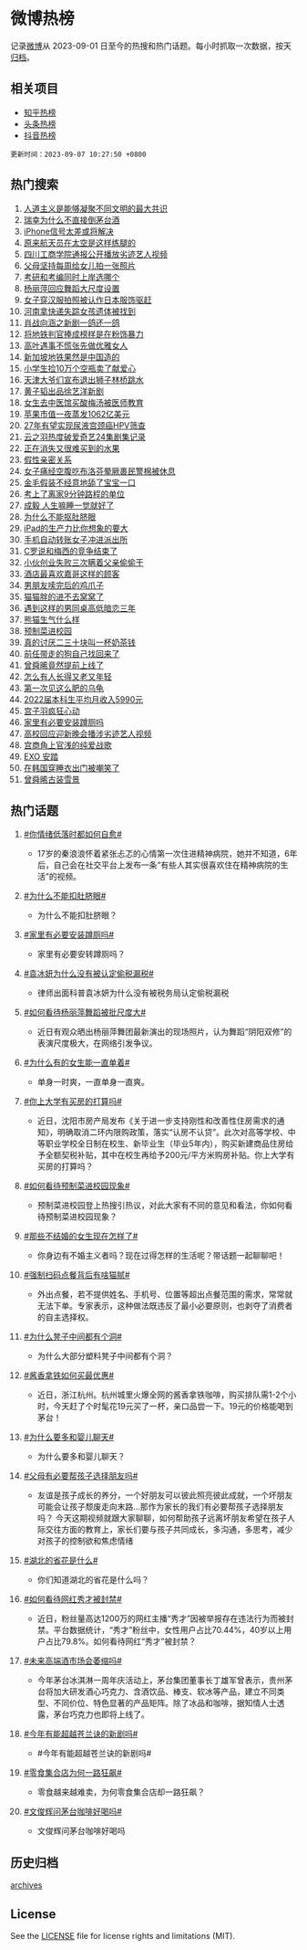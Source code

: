 # 微博热榜

记录[微博](https://www.weibo.com)从 2023-09-01 日至今的热搜和热门话题。每小时抓取一次数据，按天[归档](archives)。

## 相关项目

- [知乎热榜](https://github.com/hotarchive/zhihu)
- [头条热榜](https://github.com/hotarchive/toutiao)
- [抖音热榜](https://github.com/hotarchive/douyin)


`更新时间：2023-09-07 10:27:50 +0800`

## 热门搜索

1. [人道主义是能够凝聚不同文明的最大共识](https://m.weibo.cn/search?containerid=100103type%3D1%26t%3D10%26q%3D%23%E4%BA%BA%E9%81%93%E4%B8%BB%E4%B9%89%E6%98%AF%E8%83%BD%E5%A4%9F%E5%87%9D%E8%81%9A%E4%B8%8D%E5%90%8C%E6%96%87%E6%98%8E%E7%9A%84%E6%9C%80%E5%A4%A7%E5%85%B1%E8%AF%86%23&stream_entry_id=51&isnewpage=1&extparam=seat%3D1%26cate%3D10103%26pos%3D0%26dgr%3D0%26filter_type%3Drealtimehot%26c_type%3D51%26stream_entry_id%3D51%26display_time%3D1694053668%26pre_seqid%3D169405366826792715237&luicode=10000011&lfid=106003type%253D25%2526t%253D3%2526disable_hot%253D1%2526filter_type%253Drealtimehot)
1. [瑞幸为什么不直接倒茅台酒](https://m.weibo.cn/search?containerid=100103type%3D1%26t%3D10%26q%3D%E7%91%9E%E5%B9%B8%E4%B8%BA%E4%BB%80%E4%B9%88%E4%B8%8D%E7%9B%B4%E6%8E%A5%E5%80%92%E8%8C%85%E5%8F%B0%E9%85%92&stream_entry_id=31&isnewpage=1&extparam=seat%3D1%26lcate%3D5001%26band_rank%3D1%26flag%3D2%26c_type%3D31%26dgr%3D0%26cate%3D5001%26pos%3D0%26q%3D%25E7%2591%259E%25E5%25B9%25B8%25E4%25B8%25BA%25E4%25BB%2580%25E4%25B9%2588%25E4%25B8%258D%25E7%259B%25B4%25E6%258E%25A5%25E5%2580%2592%25E8%258C%2585%25E5%258F%25B0%25E9%2585%2592%26realpos%3D1%26filter_type%3Drealtimehot%26stream_entry_id%3D31%26display_time%3D1694053668%26pre_seqid%3D169405366826792715237&luicode=10000011&lfid=106003type%253D25%2526t%253D3%2526disable_hot%253D1%2526filter_type%253Drealtimehot)
1. [iPhone信号太差或将解决](https://m.weibo.cn/search?containerid=100103type%3D1%26t%3D10%26q%3D%23iPhone%E4%BF%A1%E5%8F%B7%E5%A4%AA%E5%B7%AE%E6%88%96%E5%B0%86%E8%A7%A3%E5%86%B3%23&stream_entry_id=31&isnewpage=1&extparam=seat%3D1%26lcate%3D5001%26band_rank%3D2%26flag%3D1%26c_type%3D31%26dgr%3D0%26cate%3D5001%26pos%3D1%26q%3D%2523iPhone%25E4%25BF%25A1%25E5%258F%25B7%25E5%25A4%25AA%25E5%25B7%25AE%25E6%2588%2596%25E5%25B0%2586%25E8%25A7%25A3%25E5%2586%25B3%2523%26realpos%3D2%26filter_type%3Drealtimehot%26stream_entry_id%3D31%26display_time%3D1694053668%26pre_seqid%3D169405366826792715237&luicode=10000011&lfid=106003type%253D25%2526t%253D3%2526disable_hot%253D1%2526filter_type%253Drealtimehot)
1. [原来航天员在太空是这样练腿的](https://m.weibo.cn/search?containerid=100103type%3D1%26t%3D10%26q%3D%23%E5%8E%9F%E6%9D%A5%E8%88%AA%E5%A4%A9%E5%91%98%E5%9C%A8%E5%A4%AA%E7%A9%BA%E6%98%AF%E8%BF%99%E6%A0%B7%E7%BB%83%E8%85%BF%E7%9A%84%23&stream_entry_id=31&isnewpage=1&extparam=seat%3D1%26lcate%3D5001%26band_rank%3D3%26flag%3D0%26c_type%3D31%26dgr%3D0%26cate%3D5001%26pos%3D2%26q%3D%2523%25E5%258E%259F%25E6%259D%25A5%25E8%2588%25AA%25E5%25A4%25A9%25E5%2591%2598%25E5%259C%25A8%25E5%25A4%25AA%25E7%25A9%25BA%25E6%2598%25AF%25E8%25BF%2599%25E6%25A0%25B7%25E7%25BB%2583%25E8%2585%25BF%25E7%259A%2584%2523%26realpos%3D3%26filter_type%3Drealtimehot%26stream_entry_id%3D31%26display_time%3D1694053668%26pre_seqid%3D169405366826792715237&luicode=10000011&lfid=106003type%253D25%2526t%253D3%2526disable_hot%253D1%2526filter_type%253Drealtimehot)
1. [四川工商学院通报公开播放劣迹艺人视频](https://m.weibo.cn/search?containerid=100103type%3D1%26t%3D10%26q%3D%23%E5%9B%9B%E5%B7%9D%E5%B7%A5%E5%95%86%E5%AD%A6%E9%99%A2%E9%80%9A%E6%8A%A5%E5%85%AC%E5%BC%80%E6%92%AD%E6%94%BE%E5%8A%A3%E8%BF%B9%E8%89%BA%E4%BA%BA%E8%A7%86%E9%A2%91%23&stream_entry_id=31&isnewpage=1&extparam=seat%3D1%26lcate%3D5001%26band_rank%3D4%26flag%3D1%26c_type%3D31%26dgr%3D0%26cate%3D5001%26pos%3D3%26q%3D%2523%25E5%259B%259B%25E5%25B7%259D%25E5%25B7%25A5%25E5%2595%2586%25E5%25AD%25A6%25E9%2599%25A2%25E9%2580%259A%25E6%258A%25A5%25E5%2585%25AC%25E5%25BC%2580%25E6%2592%25AD%25E6%2594%25BE%25E5%258A%25A3%25E8%25BF%25B9%25E8%2589%25BA%25E4%25BA%25BA%25E8%25A7%2586%25E9%25A2%2591%2523%26realpos%3D4%26filter_type%3Drealtimehot%26stream_entry_id%3D31%26display_time%3D1694053668%26pre_seqid%3D169405366826792715237&luicode=10000011&lfid=106003type%253D25%2526t%253D3%2526disable_hot%253D1%2526filter_type%253Drealtimehot)
1. [父母坚持每周给女儿拍一张照片](https://m.weibo.cn/search?containerid=100103type%3D1%26t%3D10%26q%3D%E7%88%B6%E6%AF%8D%E5%9D%9A%E6%8C%81%E6%AF%8F%E5%91%A8%E7%BB%99%E5%A5%B3%E5%84%BF%E6%8B%8D%E4%B8%80%E5%BC%A0%E7%85%A7%E7%89%87&stream_entry_id=31&isnewpage=1&extparam=seat%3D1%26lcate%3D5001%26band_rank%3D5%26flag%3D2%26c_type%3D31%26dgr%3D0%26cate%3D5001%26pos%3D4%26q%3D%25E7%2588%25B6%25E6%25AF%258D%25E5%259D%259A%25E6%258C%2581%25E6%25AF%258F%25E5%2591%25A8%25E7%25BB%2599%25E5%25A5%25B3%25E5%2584%25BF%25E6%258B%258D%25E4%25B8%2580%25E5%25BC%25A0%25E7%2585%25A7%25E7%2589%2587%26realpos%3D5%26filter_type%3Drealtimehot%26stream_entry_id%3D31%26display_time%3D1694053668%26pre_seqid%3D169405366826792715237&luicode=10000011&lfid=106003type%253D25%2526t%253D3%2526disable_hot%253D1%2526filter_type%253Drealtimehot)
1. [考研和考编同时上岸选哪个](https://m.weibo.cn/search?containerid=100103type%3D1%26t%3D10%26q%3D%23%E8%80%83%E7%A0%94%E5%92%8C%E8%80%83%E7%BC%96%E5%90%8C%E6%97%B6%E4%B8%8A%E5%B2%B8%E9%80%89%E5%93%AA%E4%B8%AA%23&stream_entry_id=31&isnewpage=1&extparam=seat%3D1%26lcate%3D5001%26band_rank%3D6%26flag%3D0%26c_type%3D31%26dgr%3D0%26cate%3D5001%26pos%3D5%26q%3D%2523%25E8%2580%2583%25E7%25A0%2594%25E5%2592%258C%25E8%2580%2583%25E7%25BC%2596%25E5%2590%258C%25E6%2597%25B6%25E4%25B8%258A%25E5%25B2%25B8%25E9%2580%2589%25E5%2593%25AA%25E4%25B8%25AA%2523%26realpos%3D6%26filter_type%3Drealtimehot%26stream_entry_id%3D31%26display_time%3D1694053668%26pre_seqid%3D169405366826792715237&luicode=10000011&lfid=106003type%253D25%2526t%253D3%2526disable_hot%253D1%2526filter_type%253Drealtimehot)
1. [杨丽萍回应舞蹈大尺度设置](https://m.weibo.cn/search?containerid=100103type%3D1%26t%3D10%26q%3D%23%E6%9D%A8%E4%B8%BD%E8%90%8D%E5%9B%9E%E5%BA%94%E8%88%9E%E8%B9%88%E5%A4%A7%E5%B0%BA%E5%BA%A6%E8%AE%BE%E7%BD%AE%23&stream_entry_id=31&isnewpage=1&extparam=seat%3D1%26lcate%3D5001%26band_rank%3D7%26flag%3D2%26c_type%3D31%26dgr%3D0%26cate%3D5001%26pos%3D6%26q%3D%2523%25E6%259D%25A8%25E4%25B8%25BD%25E8%2590%258D%25E5%259B%259E%25E5%25BA%2594%25E8%2588%259E%25E8%25B9%2588%25E5%25A4%25A7%25E5%25B0%25BA%25E5%25BA%25A6%25E8%25AE%25BE%25E7%25BD%25AE%2523%26realpos%3D7%26filter_type%3Drealtimehot%26stream_entry_id%3D31%26display_time%3D1694053668%26pre_seqid%3D169405366826792715237&luicode=10000011&lfid=106003type%253D25%2526t%253D3%2526disable_hot%253D1%2526filter_type%253Drealtimehot)
1. [女子穿汉服拍照被认作日本服饰驱赶](https://m.weibo.cn/search?containerid=100103type%3D1%26t%3D10%26q%3D%23%E5%A5%B3%E5%AD%90%E7%A9%BF%E6%B1%89%E6%9C%8D%E6%8B%8D%E7%85%A7%E8%A2%AB%E8%AE%A4%E4%BD%9C%E6%97%A5%E6%9C%AC%E6%9C%8D%E9%A5%B0%E9%A9%B1%E8%B5%B6%23&stream_entry_id=31&isnewpage=1&extparam=seat%3D1%26lcate%3D5001%26band_rank%3D8%26flag%3D1%26c_type%3D31%26dgr%3D0%26cate%3D5001%26pos%3D7%26q%3D%2523%25E5%25A5%25B3%25E5%25AD%2590%25E7%25A9%25BF%25E6%25B1%2589%25E6%259C%258D%25E6%258B%258D%25E7%2585%25A7%25E8%25A2%25AB%25E8%25AE%25A4%25E4%25BD%259C%25E6%2597%25A5%25E6%259C%25AC%25E6%259C%258D%25E9%25A5%25B0%25E9%25A9%25B1%25E8%25B5%25B6%2523%26realpos%3D8%26filter_type%3Drealtimehot%26stream_entry_id%3D31%26display_time%3D1694053668%26pre_seqid%3D169405366826792715237&luicode=10000011&lfid=106003type%253D25%2526t%253D3%2526disable_hot%253D1%2526filter_type%253Drealtimehot)
1. [河南拿快递失踪女孩遗体被找到](https://m.weibo.cn/search?containerid=100103type%3D1%26t%3D10%26q%3D%23%E6%B2%B3%E5%8D%97%E6%8B%BF%E5%BF%AB%E9%80%92%E5%A4%B1%E8%B8%AA%E5%A5%B3%E5%AD%A9%E9%81%97%E4%BD%93%E8%A2%AB%E6%89%BE%E5%88%B0%23&stream_entry_id=31&isnewpage=1&extparam=seat%3D1%26lcate%3D5001%26band_rank%3D9%26flag%3D0%26c_type%3D31%26dgr%3D0%26cate%3D5001%26pos%3D8%26q%3D%2523%25E6%25B2%25B3%25E5%258D%2597%25E6%258B%25BF%25E5%25BF%25AB%25E9%2580%2592%25E5%25A4%25B1%25E8%25B8%25AA%25E5%25A5%25B3%25E5%25AD%25A9%25E9%2581%2597%25E4%25BD%2593%25E8%25A2%25AB%25E6%2589%25BE%25E5%2588%25B0%2523%26realpos%3D9%26filter_type%3Drealtimehot%26stream_entry_id%3D31%26display_time%3D1694053668%26pre_seqid%3D169405366826792715237&luicode=10000011&lfid=106003type%253D25%2526t%253D3%2526disable_hot%253D1%2526filter_type%253Drealtimehot)
1. [肖战向涵之新剧一鸽还一鸽](https://m.weibo.cn/search?containerid=100103type%3D1%26t%3D10%26q%3D%23%E8%82%96%E6%88%98%E5%90%91%E6%B6%B5%E4%B9%8B%E6%96%B0%E5%89%A7%E4%B8%80%E9%B8%BD%E8%BF%98%E4%B8%80%E9%B8%BD%23&stream_entry_id=31&isnewpage=1&extparam=seat%3D1%26lcate%3D5001%26band_rank%3D10%26flag%3D0%26c_type%3D31%26dgr%3D0%26cate%3D5001%26pos%3D9%26q%3D%2523%25E8%2582%2596%25E6%2588%2598%25E5%2590%2591%25E6%25B6%25B5%25E4%25B9%258B%25E6%2596%25B0%25E5%2589%25A7%25E4%25B8%2580%25E9%25B8%25BD%25E8%25BF%2598%25E4%25B8%2580%25E9%25B8%25BD%2523%26realpos%3D10%26filter_type%3Drealtimehot%26stream_entry_id%3D31%26display_time%3D1694053668%26pre_seqid%3D169405366826792715237&luicode=10000011&lfid=106003type%253D25%2526t%253D3%2526disable_hot%253D1%2526filter_type%253Drealtimehot)
1. [将地铁判官捧成榜样是在粉饰暴力](https://m.weibo.cn/search?containerid=100103type%3D1%26t%3D10%26q%3D%23%E5%B0%86%E5%9C%B0%E9%93%81%E5%88%A4%E5%AE%98%E6%8D%A7%E6%88%90%E6%A6%9C%E6%A0%B7%E6%98%AF%E5%9C%A8%E7%B2%89%E9%A5%B0%E6%9A%B4%E5%8A%9B%23&stream_entry_id=31&isnewpage=1&extparam=seat%3D1%26lcate%3D5001%26band_rank%3D11%26flag%3D1%26c_type%3D31%26dgr%3D0%26cate%3D5001%26pos%3D10%26q%3D%2523%25E5%25B0%2586%25E5%259C%25B0%25E9%2593%2581%25E5%2588%25A4%25E5%25AE%2598%25E6%258D%25A7%25E6%2588%2590%25E6%25A6%259C%25E6%25A0%25B7%25E6%2598%25AF%25E5%259C%25A8%25E7%25B2%2589%25E9%25A5%25B0%25E6%259A%25B4%25E5%258A%259B%2523%26realpos%3D11%26filter_type%3Drealtimehot%26stream_entry_id%3D31%26display_time%3D1694053668%26pre_seqid%3D169405366826792715237&luicode=10000011&lfid=106003type%253D25%2526t%253D3%2526disable_hot%253D1%2526filter_type%253Drealtimehot)
1. [高叶遇事不慌张先做优雅女人](https://m.weibo.cn/search?containerid=100103type%3D1%26t%3D10%26q%3D%23%E9%AB%98%E5%8F%B6%E9%81%87%E4%BA%8B%E4%B8%8D%E6%85%8C%E5%BC%A0%E5%85%88%E5%81%9A%E4%BC%98%E9%9B%85%E5%A5%B3%E4%BA%BA%23&stream_entry_id=31&isnewpage=1&extparam=seat%3D1%26lcate%3D5001%26band_rank%3D12%26flag%3D1%26c_type%3D31%26dgr%3D0%26cate%3D5001%26pos%3D11%26q%3D%2523%25E9%25AB%2598%25E5%258F%25B6%25E9%2581%2587%25E4%25BA%258B%25E4%25B8%258D%25E6%2585%258C%25E5%25BC%25A0%25E5%2585%2588%25E5%2581%259A%25E4%25BC%2598%25E9%259B%2585%25E5%25A5%25B3%25E4%25BA%25BA%2523%26realpos%3D12%26filter_type%3Drealtimehot%26stream_entry_id%3D31%26display_time%3D1694053668%26pre_seqid%3D169405366826792715237&luicode=10000011&lfid=106003type%253D25%2526t%253D3%2526disable_hot%253D1%2526filter_type%253Drealtimehot)
1. [新加坡地铁果然是中国造的](https://m.weibo.cn/search?containerid=100103type%3D1%26t%3D10%26q%3D%23%E6%96%B0%E5%8A%A0%E5%9D%A1%E5%9C%B0%E9%93%81%E6%9E%9C%E7%84%B6%E6%98%AF%E4%B8%AD%E5%9B%BD%E9%80%A0%E7%9A%84%23&stream_entry_id=31&isnewpage=1&extparam=seat%3D1%26lcate%3D5001%26band_rank%3D13%26flag%3D1%26c_type%3D31%26dgr%3D0%26cate%3D5001%26pos%3D12%26q%3D%2523%25E6%2596%25B0%25E5%258A%25A0%25E5%259D%25A1%25E5%259C%25B0%25E9%2593%2581%25E6%259E%259C%25E7%2584%25B6%25E6%2598%25AF%25E4%25B8%25AD%25E5%259B%25BD%25E9%2580%25A0%25E7%259A%2584%2523%26realpos%3D13%26filter_type%3Drealtimehot%26stream_entry_id%3D31%26display_time%3D1694053668%26pre_seqid%3D169405366826792715237&luicode=10000011&lfid=106003type%253D25%2526t%253D3%2526disable_hot%253D1%2526filter_type%253Drealtimehot)
1. [小学生捡10万个空瓶卖了献爱心](https://m.weibo.cn/search?containerid=100103type%3D1%26t%3D10%26q%3D%23%E5%B0%8F%E5%AD%A6%E7%94%9F%E6%8D%A110%E4%B8%87%E4%B8%AA%E7%A9%BA%E7%93%B6%E5%8D%96%E4%BA%86%E7%8C%AE%E7%88%B1%E5%BF%83%23&stream_entry_id=31&isnewpage=1&extparam=seat%3D1%26lcate%3D5001%26band_rank%3D14%26flag%3D32768%26c_type%3D31%26dgr%3D0%26cate%3D5001%26pos%3D13%26q%3D%2523%25E5%25B0%258F%25E5%25AD%25A6%25E7%2594%259F%25E6%258D%25A110%25E4%25B8%2587%25E4%25B8%25AA%25E7%25A9%25BA%25E7%2593%25B6%25E5%258D%2596%25E4%25BA%2586%25E7%258C%25AE%25E7%2588%25B1%25E5%25BF%2583%2523%26realpos%3D14%26filter_type%3Drealtimehot%26stream_entry_id%3D31%26display_time%3D1694053668%26pre_seqid%3D169405366826792715237&luicode=10000011&lfid=106003type%253D25%2526t%253D3%2526disable_hot%253D1%2526filter_type%253Drealtimehot)
1. [天津大爷们宣布退出狮子林桥跳水](https://m.weibo.cn/search?containerid=100103type%3D1%26t%3D10%26q%3D%23%E5%A4%A9%E6%B4%A5%E5%A4%A7%E7%88%B7%E4%BB%AC%E5%AE%A3%E5%B8%83%E9%80%80%E5%87%BA%E7%8B%AE%E5%AD%90%E6%9E%97%E6%A1%A5%E8%B7%B3%E6%B0%B4%23&stream_entry_id=31&isnewpage=1&extparam=seat%3D1%26lcate%3D5001%26band_rank%3D15%26flag%3D0%26c_type%3D31%26dgr%3D0%26cate%3D5001%26pos%3D14%26q%3D%2523%25E5%25A4%25A9%25E6%25B4%25A5%25E5%25A4%25A7%25E7%2588%25B7%25E4%25BB%25AC%25E5%25AE%25A3%25E5%25B8%2583%25E9%2580%2580%25E5%2587%25BA%25E7%258B%25AE%25E5%25AD%2590%25E6%259E%2597%25E6%25A1%25A5%25E8%25B7%25B3%25E6%25B0%25B4%2523%26realpos%3D15%26filter_type%3Drealtimehot%26stream_entry_id%3D31%26display_time%3D1694053668%26pre_seqid%3D169405366826792715237&luicode=10000011&lfid=106003type%253D25%2526t%253D3%2526disable_hot%253D1%2526filter_type%253Drealtimehot)
1. [黄子韬出品徐艺洋新剧](https://m.weibo.cn/search?containerid=100103type%3D1%26t%3D10%26q%3D%23%E9%BB%84%E5%AD%90%E9%9F%AC%E5%87%BA%E5%93%81%E5%BE%90%E8%89%BA%E6%B4%8B%E6%96%B0%E5%89%A7%23&stream_entry_id=31&isnewpage=1&extparam=seat%3D1%26lcate%3D5001%26band_rank%3D16%26flag%3D2%26c_type%3D31%26dgr%3D0%26cate%3D5001%26pos%3D15%26q%3D%2523%25E9%25BB%2584%25E5%25AD%2590%25E9%259F%25AC%25E5%2587%25BA%25E5%2593%2581%25E5%25BE%2590%25E8%2589%25BA%25E6%25B4%258B%25E6%2596%25B0%25E5%2589%25A7%2523%26realpos%3D16%26filter_type%3Drealtimehot%26stream_entry_id%3D31%26display_time%3D1694053668%26pre_seqid%3D169405366826792715237&luicode=10000011&lfid=106003type%253D25%2526t%253D3%2526disable_hot%253D1%2526filter_type%253Drealtimehot)
1. [女生去中医馆买酸梅汤被医师教育](https://m.weibo.cn/search?containerid=100103type%3D1%26t%3D10%26q%3D%23%E5%A5%B3%E7%94%9F%E5%8E%BB%E4%B8%AD%E5%8C%BB%E9%A6%86%E4%B9%B0%E9%85%B8%E6%A2%85%E6%B1%A4%E8%A2%AB%E5%8C%BB%E5%B8%88%E6%95%99%E8%82%B2%23&stream_entry_id=31&isnewpage=1&extparam=seat%3D1%26lcate%3D5001%26band_rank%3D17%26flag%3D0%26c_type%3D31%26dgr%3D0%26cate%3D5001%26pos%3D16%26q%3D%2523%25E5%25A5%25B3%25E7%2594%259F%25E5%258E%25BB%25E4%25B8%25AD%25E5%258C%25BB%25E9%25A6%2586%25E4%25B9%25B0%25E9%2585%25B8%25E6%25A2%2585%25E6%25B1%25A4%25E8%25A2%25AB%25E5%258C%25BB%25E5%25B8%2588%25E6%2595%2599%25E8%2582%25B2%2523%26realpos%3D17%26filter_type%3Drealtimehot%26stream_entry_id%3D31%26display_time%3D1694053668%26pre_seqid%3D169405366826792715237&luicode=10000011&lfid=106003type%253D25%2526t%253D3%2526disable_hot%253D1%2526filter_type%253Drealtimehot)
1. [苹果市值一夜蒸发1062亿美元](https://m.weibo.cn/search?containerid=100103type%3D1%26t%3D10%26q%3D%23%E8%8B%B9%E6%9E%9C%E5%B8%82%E5%80%BC%E4%B8%80%E5%A4%9C%E8%92%B8%E5%8F%911062%E4%BA%BF%E7%BE%8E%E5%85%83%23&stream_entry_id=31&isnewpage=1&extparam=seat%3D1%26lcate%3D5001%26band_rank%3D18%26flag%3D0%26c_type%3D31%26dgr%3D0%26cate%3D5001%26pos%3D17%26q%3D%2523%25E8%258B%25B9%25E6%259E%259C%25E5%25B8%2582%25E5%2580%25BC%25E4%25B8%2580%25E5%25A4%259C%25E8%2592%25B8%25E5%258F%25911062%25E4%25BA%25BF%25E7%25BE%258E%25E5%2585%2583%2523%26realpos%3D18%26filter_type%3Drealtimehot%26stream_entry_id%3D31%26display_time%3D1694053668%26pre_seqid%3D169405366826792715237&luicode=10000011&lfid=106003type%253D25%2526t%253D3%2526disable_hot%253D1%2526filter_type%253Drealtimehot)
1. [27年有望实现尿液宫颈癌HPV筛查](https://m.weibo.cn/search?containerid=100103type%3D1%26t%3D10%26q%3D%2327%E5%B9%B4%E6%9C%89%E6%9C%9B%E5%AE%9E%E7%8E%B0%E5%B0%BF%E6%B6%B2%E5%AE%AB%E9%A2%88%E7%99%8CHPV%E7%AD%9B%E6%9F%A5%23&stream_entry_id=31&isnewpage=1&extparam=seat%3D1%26lcate%3D5001%26band_rank%3D19%26flag%3D32768%26c_type%3D31%26dgr%3D0%26cate%3D5001%26pos%3D18%26q%3D%252327%25E5%25B9%25B4%25E6%259C%2589%25E6%259C%259B%25E5%25AE%259E%25E7%258E%25B0%25E5%25B0%25BF%25E6%25B6%25B2%25E5%25AE%25AB%25E9%25A2%2588%25E7%2599%258CHPV%25E7%25AD%259B%25E6%259F%25A5%2523%26realpos%3D19%26filter_type%3Drealtimehot%26stream_entry_id%3D31%26display_time%3D1694053668%26pre_seqid%3D169405366826792715237&luicode=10000011&lfid=106003type%253D25%2526t%253D3%2526disable_hot%253D1%2526filter_type%253Drealtimehot)
1. [云之羽热度破爱奇艺24集剧集记录](https://m.weibo.cn/search?containerid=100103type%3D1%26t%3D10%26q%3D%23%E4%BA%91%E4%B9%8B%E7%BE%BD%E7%83%AD%E5%BA%A6%E7%A0%B4%E7%88%B1%E5%A5%87%E8%89%BA24%E9%9B%86%E5%89%A7%E9%9B%86%E8%AE%B0%E5%BD%95%23&stream_entry_id=31&isnewpage=1&extparam=seat%3D1%26lcate%3D5001%26band_rank%3D20%26flag%3D0%26c_type%3D31%26dgr%3D0%26cate%3D5001%26pos%3D19%26q%3D%2523%25E4%25BA%2591%25E4%25B9%258B%25E7%25BE%25BD%25E7%2583%25AD%25E5%25BA%25A6%25E7%25A0%25B4%25E7%2588%25B1%25E5%25A5%2587%25E8%2589%25BA24%25E9%259B%2586%25E5%2589%25A7%25E9%259B%2586%25E8%25AE%25B0%25E5%25BD%2595%2523%26realpos%3D20%26filter_type%3Drealtimehot%26stream_entry_id%3D31%26display_time%3D1694053668%26pre_seqid%3D169405366826792715237&luicode=10000011&lfid=106003type%253D25%2526t%253D3%2526disable_hot%253D1%2526filter_type%253Drealtimehot)
1. [正在消失又很难买到的水果](https://m.weibo.cn/search?containerid=100103type%3D1%26t%3D10%26q%3D%23%E6%AD%A3%E5%9C%A8%E6%B6%88%E5%A4%B1%E5%8F%88%E5%BE%88%E9%9A%BE%E4%B9%B0%E5%88%B0%E7%9A%84%E6%B0%B4%E6%9E%9C%23&stream_entry_id=31&isnewpage=1&extparam=seat%3D1%26lcate%3D5001%26band_rank%3D21%26flag%3D0%26c_type%3D31%26dgr%3D0%26cate%3D5001%26pos%3D20%26q%3D%2523%25E6%25AD%25A3%25E5%259C%25A8%25E6%25B6%2588%25E5%25A4%25B1%25E5%258F%2588%25E5%25BE%2588%25E9%259A%25BE%25E4%25B9%25B0%25E5%2588%25B0%25E7%259A%2584%25E6%25B0%25B4%25E6%259E%259C%2523%26realpos%3D21%26filter_type%3Drealtimehot%26stream_entry_id%3D31%26display_time%3D1694053668%26pre_seqid%3D169405366826792715237&luicode=10000011&lfid=106003type%253D25%2526t%253D3%2526disable_hot%253D1%2526filter_type%253Drealtimehot)
1. [假性亲密关系](https://m.weibo.cn/search?containerid=100103type%3D1%26t%3D10%26q%3D%E5%81%87%E6%80%A7%E4%BA%B2%E5%AF%86%E5%85%B3%E7%B3%BB&stream_entry_id=31&isnewpage=1&extparam=seat%3D1%26lcate%3D5001%26band_rank%3D22%26flag%3D0%26c_type%3D31%26dgr%3D0%26cate%3D5001%26pos%3D21%26q%3D%25E5%2581%2587%25E6%2580%25A7%25E4%25BA%25B2%25E5%25AF%2586%25E5%2585%25B3%25E7%25B3%25BB%26realpos%3D22%26filter_type%3Drealtimehot%26stream_entry_id%3D31%26display_time%3D1694053668%26pre_seqid%3D169405366826792715237&luicode=10000011&lfid=106003type%253D25%2526t%253D3%2526disable_hot%253D1%2526filter_type%253Drealtimehot)
1. [女子痛经空腹吃布洛芬晕厥裹民警棉被休息](https://m.weibo.cn/search?containerid=100103type%3D1%26t%3D10%26q%3D%23%E5%A5%B3%E5%AD%90%E7%97%9B%E7%BB%8F%E7%A9%BA%E8%85%B9%E5%90%83%E5%B8%83%E6%B4%9B%E8%8A%AC%E6%99%95%E5%8E%A5%E8%A3%B9%E6%B0%91%E8%AD%A6%E6%A3%89%E8%A2%AB%E4%BC%91%E6%81%AF%23&stream_entry_id=31&isnewpage=1&extparam=seat%3D1%26lcate%3D5001%26band_rank%3D23%26flag%3D32768%26c_type%3D31%26dgr%3D0%26cate%3D5001%26pos%3D22%26q%3D%2523%25E5%25A5%25B3%25E5%25AD%2590%25E7%2597%259B%25E7%25BB%258F%25E7%25A9%25BA%25E8%2585%25B9%25E5%2590%2583%25E5%25B8%2583%25E6%25B4%259B%25E8%258A%25AC%25E6%2599%2595%25E5%258E%25A5%25E8%25A3%25B9%25E6%25B0%2591%25E8%25AD%25A6%25E6%25A3%2589%25E8%25A2%25AB%25E4%25BC%2591%25E6%2581%25AF%2523%26realpos%3D23%26filter_type%3Drealtimehot%26stream_entry_id%3D31%26display_time%3D1694053668%26pre_seqid%3D169405366826792715237&luicode=10000011&lfid=106003type%253D25%2526t%253D3%2526disable_hot%253D1%2526filter_type%253Drealtimehot)
1. [金毛假装不经意地舔了宝宝一口](https://m.weibo.cn/search?containerid=100103type%3D1%26t%3D10%26q%3D%E9%87%91%E6%AF%9B%E5%81%87%E8%A3%85%E4%B8%8D%E7%BB%8F%E6%84%8F%E5%9C%B0%E8%88%94%E4%BA%86%E5%AE%9D%E5%AE%9D%E4%B8%80%E5%8F%A3&stream_entry_id=31&isnewpage=1&extparam=seat%3D1%26lcate%3D5001%26band_rank%3D24%26flag%3D0%26c_type%3D31%26dgr%3D0%26cate%3D5001%26pos%3D23%26q%3D%25E9%2587%2591%25E6%25AF%259B%25E5%2581%2587%25E8%25A3%2585%25E4%25B8%258D%25E7%25BB%258F%25E6%2584%258F%25E5%259C%25B0%25E8%2588%2594%25E4%25BA%2586%25E5%25AE%259D%25E5%25AE%259D%25E4%25B8%2580%25E5%258F%25A3%26realpos%3D24%26filter_type%3Drealtimehot%26stream_entry_id%3D31%26display_time%3D1694053668%26pre_seqid%3D169405366826792715237&luicode=10000011&lfid=106003type%253D25%2526t%253D3%2526disable_hot%253D1%2526filter_type%253Drealtimehot)
1. [考上了离家9分钟路程的单位](https://m.weibo.cn/search?containerid=100103type%3D1%26t%3D10%26q%3D%23%E8%80%83%E4%B8%8A%E4%BA%86%E7%A6%BB%E5%AE%B69%E5%88%86%E9%92%9F%E8%B7%AF%E7%A8%8B%E7%9A%84%E5%8D%95%E4%BD%8D%23&stream_entry_id=31&isnewpage=1&extparam=seat%3D1%26lcate%3D5001%26band_rank%3D25%26flag%3D0%26c_type%3D31%26dgr%3D0%26cate%3D5001%26pos%3D24%26q%3D%2523%25E8%2580%2583%25E4%25B8%258A%25E4%25BA%2586%25E7%25A6%25BB%25E5%25AE%25B69%25E5%2588%2586%25E9%2592%259F%25E8%25B7%25AF%25E7%25A8%258B%25E7%259A%2584%25E5%258D%2595%25E4%25BD%258D%2523%26realpos%3D25%26filter_type%3Drealtimehot%26stream_entry_id%3D31%26display_time%3D1694053668%26pre_seqid%3D169405366826792715237&luicode=10000011&lfid=106003type%253D25%2526t%253D3%2526disable_hot%253D1%2526filter_type%253Drealtimehot)
1. [成毅 人生嘛睡一觉就好了](https://m.weibo.cn/search?containerid=100103type%3D1%26t%3D10%26q%3D%E6%88%90%E6%AF%85+%E4%BA%BA%E7%94%9F%E5%98%9B%E7%9D%A1%E4%B8%80%E8%A7%89%E5%B0%B1%E5%A5%BD%E4%BA%86&stream_entry_id=31&isnewpage=1&extparam=seat%3D1%26lcate%3D5001%26band_rank%3D26%26flag%3D0%26c_type%3D31%26dgr%3D0%26cate%3D5001%26pos%3D25%26q%3D%25E6%2588%2590%25E6%25AF%2585%2520%25E4%25BA%25BA%25E7%2594%259F%25E5%2598%259B%25E7%259D%25A1%25E4%25B8%2580%25E8%25A7%2589%25E5%25B0%25B1%25E5%25A5%25BD%25E4%25BA%2586%26realpos%3D26%26filter_type%3Drealtimehot%26stream_entry_id%3D31%26display_time%3D1694053668%26pre_seqid%3D169405366826792715237&luicode=10000011&lfid=106003type%253D25%2526t%253D3%2526disable_hot%253D1%2526filter_type%253Drealtimehot)
1. [为什么不能抠肚脐眼](https://m.weibo.cn/search?containerid=100103type%3D1%26t%3D10%26q%3D%23%E4%B8%BA%E4%BB%80%E4%B9%88%E4%B8%8D%E8%83%BD%E6%8A%A0%E8%82%9A%E8%84%90%E7%9C%BC%23&stream_entry_id=31&isnewpage=1&extparam=seat%3D1%26lcate%3D5001%26band_rank%3D27%26flag%3D0%26c_type%3D31%26dgr%3D0%26cate%3D5001%26pos%3D26%26q%3D%2523%25E4%25B8%25BA%25E4%25BB%2580%25E4%25B9%2588%25E4%25B8%258D%25E8%2583%25BD%25E6%258A%25A0%25E8%2582%259A%25E8%2584%2590%25E7%259C%25BC%2523%26realpos%3D27%26filter_type%3Drealtimehot%26stream_entry_id%3D31%26display_time%3D1694053668%26pre_seqid%3D169405366826792715237&luicode=10000011&lfid=106003type%253D25%2526t%253D3%2526disable_hot%253D1%2526filter_type%253Drealtimehot)
1. [iPad的生产力比你想象的要大](https://m.weibo.cn/search?containerid=100103type%3D1%26t%3D10%26q%3DiPad%E7%9A%84%E7%94%9F%E4%BA%A7%E5%8A%9B%E6%AF%94%E4%BD%A0%E6%83%B3%E8%B1%A1%E7%9A%84%E8%A6%81%E5%A4%A7&stream_entry_id=31&isnewpage=1&extparam=seat%3D1%26lcate%3D5001%26band_rank%3D28%26flag%3D0%26c_type%3D31%26dgr%3D0%26cate%3D5001%26pos%3D27%26q%3DiPad%25E7%259A%2584%25E7%2594%259F%25E4%25BA%25A7%25E5%258A%259B%25E6%25AF%2594%25E4%25BD%25A0%25E6%2583%25B3%25E8%25B1%25A1%25E7%259A%2584%25E8%25A6%2581%25E5%25A4%25A7%26realpos%3D28%26filter_type%3Drealtimehot%26stream_entry_id%3D31%26display_time%3D1694053668%26pre_seqid%3D169405366826792715237&luicode=10000011&lfid=106003type%253D25%2526t%253D3%2526disable_hot%253D1%2526filter_type%253Drealtimehot)
1. [手机自动转账女子冲进派出所](https://m.weibo.cn/search?containerid=100103type%3D1%26t%3D10%26q%3D%23%E6%89%8B%E6%9C%BA%E8%87%AA%E5%8A%A8%E8%BD%AC%E8%B4%A6%E5%A5%B3%E5%AD%90%E5%86%B2%E8%BF%9B%E6%B4%BE%E5%87%BA%E6%89%80%23&stream_entry_id=31&isnewpage=1&extparam=seat%3D1%26lcate%3D5001%26band_rank%3D29%26flag%3D32768%26c_type%3D31%26dgr%3D0%26cate%3D5001%26pos%3D28%26q%3D%2523%25E6%2589%258B%25E6%259C%25BA%25E8%2587%25AA%25E5%258A%25A8%25E8%25BD%25AC%25E8%25B4%25A6%25E5%25A5%25B3%25E5%25AD%2590%25E5%2586%25B2%25E8%25BF%259B%25E6%25B4%25BE%25E5%2587%25BA%25E6%2589%2580%2523%26realpos%3D29%26filter_type%3Drealtimehot%26stream_entry_id%3D31%26display_time%3D1694053668%26pre_seqid%3D169405366826792715237&luicode=10000011&lfid=106003type%253D25%2526t%253D3%2526disable_hot%253D1%2526filter_type%253Drealtimehot)
1. [C罗说和梅西的竞争结束了](https://m.weibo.cn/search?containerid=100103type%3D1%26t%3D10%26q%3D%23C%E7%BD%97%E8%AF%B4%E5%92%8C%E6%A2%85%E8%A5%BF%E7%9A%84%E7%AB%9E%E4%BA%89%E7%BB%93%E6%9D%9F%E4%BA%86%23&stream_entry_id=31&isnewpage=1&extparam=seat%3D1%26lcate%3D5001%26band_rank%3D30%26flag%3D0%26c_type%3D31%26dgr%3D0%26cate%3D5001%26pos%3D29%26q%3D%2523C%25E7%25BD%2597%25E8%25AF%25B4%25E5%2592%258C%25E6%25A2%2585%25E8%25A5%25BF%25E7%259A%2584%25E7%25AB%259E%25E4%25BA%2589%25E7%25BB%2593%25E6%259D%259F%25E4%25BA%2586%2523%26realpos%3D30%26filter_type%3Drealtimehot%26stream_entry_id%3D31%26display_time%3D1694053668%26pre_seqid%3D169405366826792715237&luicode=10000011&lfid=106003type%253D25%2526t%253D3%2526disable_hot%253D1%2526filter_type%253Drealtimehot)
1. [小伙创业失败三次瞒着父亲偷偷干](https://m.weibo.cn/search?containerid=100103type%3D1%26t%3D10%26q%3D%23%E5%B0%8F%E4%BC%99%E5%88%9B%E4%B8%9A%E5%A4%B1%E8%B4%A5%E4%B8%89%E6%AC%A1%E7%9E%92%E7%9D%80%E7%88%B6%E4%BA%B2%E5%81%B7%E5%81%B7%E5%B9%B2%23&stream_entry_id=31&isnewpage=1&extparam=seat%3D1%26lcate%3D5001%26band_rank%3D31%26flag%3D1%26c_type%3D31%26dgr%3D0%26cate%3D5001%26pos%3D30%26q%3D%2523%25E5%25B0%258F%25E4%25BC%2599%25E5%2588%259B%25E4%25B8%259A%25E5%25A4%25B1%25E8%25B4%25A5%25E4%25B8%2589%25E6%25AC%25A1%25E7%259E%2592%25E7%259D%2580%25E7%2588%25B6%25E4%25BA%25B2%25E5%2581%25B7%25E5%2581%25B7%25E5%25B9%25B2%2523%26realpos%3D31%26filter_type%3Drealtimehot%26stream_entry_id%3D31%26display_time%3D1694053668%26pre_seqid%3D169405366826792715237&luicode=10000011&lfid=106003type%253D25%2526t%253D3%2526disable_hot%253D1%2526filter_type%253Drealtimehot)
1. [酒店最喜欢嘉哥这样的顾客](https://m.weibo.cn/search?containerid=100103type%3D1%26t%3D10%26q%3D%E9%85%92%E5%BA%97%E6%9C%80%E5%96%9C%E6%AC%A2%E5%98%89%E5%93%A5%E8%BF%99%E6%A0%B7%E7%9A%84%E9%A1%BE%E5%AE%A2&stream_entry_id=31&isnewpage=1&extparam=seat%3D1%26lcate%3D5001%26band_rank%3D32%26flag%3D1%26c_type%3D31%26dgr%3D0%26cate%3D5001%26pos%3D31%26q%3D%25E9%2585%2592%25E5%25BA%2597%25E6%259C%2580%25E5%2596%259C%25E6%25AC%25A2%25E5%2598%2589%25E5%2593%25A5%25E8%25BF%2599%25E6%25A0%25B7%25E7%259A%2584%25E9%25A1%25BE%25E5%25AE%25A2%26realpos%3D32%26filter_type%3Drealtimehot%26stream_entry_id%3D31%26display_time%3D1694053668%26pre_seqid%3D169405366826792715237&luicode=10000011&lfid=106003type%253D25%2526t%253D3%2526disable_hot%253D1%2526filter_type%253Drealtimehot)
1. [男朋友嗦完后的鸡爪子](https://m.weibo.cn/search?containerid=100103type%3D1%26t%3D10%26q%3D%23%E7%94%B7%E6%9C%8B%E5%8F%8B%E5%97%A6%E5%AE%8C%E5%90%8E%E7%9A%84%E9%B8%A1%E7%88%AA%E5%AD%90%23&stream_entry_id=31&isnewpage=1&extparam=seat%3D1%26lcate%3D5001%26band_rank%3D33%26flag%3D0%26c_type%3D31%26dgr%3D0%26cate%3D5001%26pos%3D32%26q%3D%2523%25E7%2594%25B7%25E6%259C%258B%25E5%258F%258B%25E5%2597%25A6%25E5%25AE%258C%25E5%2590%258E%25E7%259A%2584%25E9%25B8%25A1%25E7%2588%25AA%25E5%25AD%2590%2523%26realpos%3D33%26filter_type%3Drealtimehot%26stream_entry_id%3D31%26display_time%3D1694053668%26pre_seqid%3D169405366826792715237&luicode=10000011&lfid=106003type%253D25%2526t%253D3%2526disable_hot%253D1%2526filter_type%253Drealtimehot)
1. [猫猫胖的进不去窝窝了](https://m.weibo.cn/search?containerid=100103type%3D1%26t%3D10%26q%3D%23%E7%8C%AB%E7%8C%AB%E8%83%96%E7%9A%84%E8%BF%9B%E4%B8%8D%E5%8E%BB%E7%AA%9D%E7%AA%9D%E4%BA%86%23&stream_entry_id=31&isnewpage=1&extparam=seat%3D1%26lcate%3D5001%26band_rank%3D34%26flag%3D1%26c_type%3D31%26dgr%3D0%26cate%3D5001%26pos%3D33%26q%3D%2523%25E7%258C%25AB%25E7%258C%25AB%25E8%2583%2596%25E7%259A%2584%25E8%25BF%259B%25E4%25B8%258D%25E5%258E%25BB%25E7%25AA%259D%25E7%25AA%259D%25E4%25BA%2586%2523%26realpos%3D34%26filter_type%3Drealtimehot%26stream_entry_id%3D31%26display_time%3D1694053668%26pre_seqid%3D169405366826792715237&luicode=10000011&lfid=106003type%253D25%2526t%253D3%2526disable_hot%253D1%2526filter_type%253Drealtimehot)
1. [遇到这样的男同桌高低暗恋三年](https://m.weibo.cn/search?containerid=100103type%3D1%26t%3D10%26q%3D%23%E9%81%87%E5%88%B0%E8%BF%99%E6%A0%B7%E7%9A%84%E7%94%B7%E5%90%8C%E6%A1%8C%E9%AB%98%E4%BD%8E%E6%9A%97%E6%81%8B%E4%B8%89%E5%B9%B4%23&stream_entry_id=31&isnewpage=1&extparam=seat%3D1%26lcate%3D5001%26band_rank%3D35%26flag%3D1%26c_type%3D31%26dgr%3D0%26cate%3D5001%26pos%3D34%26q%3D%2523%25E9%2581%2587%25E5%2588%25B0%25E8%25BF%2599%25E6%25A0%25B7%25E7%259A%2584%25E7%2594%25B7%25E5%2590%258C%25E6%25A1%258C%25E9%25AB%2598%25E4%25BD%258E%25E6%259A%2597%25E6%2581%258B%25E4%25B8%2589%25E5%25B9%25B4%2523%26realpos%3D35%26filter_type%3Drealtimehot%26stream_entry_id%3D31%26display_time%3D1694053668%26pre_seqid%3D169405366826792715237&luicode=10000011&lfid=106003type%253D25%2526t%253D3%2526disable_hot%253D1%2526filter_type%253Drealtimehot)
1. [熊猫生气什么样](https://m.weibo.cn/search?containerid=100103type%3D1%26t%3D10%26q%3D%23%E7%86%8A%E7%8C%AB%E7%94%9F%E6%B0%94%E4%BB%80%E4%B9%88%E6%A0%B7%23&stream_entry_id=31&isnewpage=1&extparam=seat%3D1%26lcate%3D5001%26band_rank%3D36%26flag%3D1%26c_type%3D31%26dgr%3D0%26cate%3D5001%26pos%3D35%26q%3D%2523%25E7%2586%258A%25E7%258C%25AB%25E7%2594%259F%25E6%25B0%2594%25E4%25BB%2580%25E4%25B9%2588%25E6%25A0%25B7%2523%26realpos%3D36%26filter_type%3Drealtimehot%26stream_entry_id%3D31%26display_time%3D1694053668%26pre_seqid%3D169405366826792715237&luicode=10000011&lfid=106003type%253D25%2526t%253D3%2526disable_hot%253D1%2526filter_type%253Drealtimehot)
1. [预制菜进校园](https://m.weibo.cn/search?containerid=100103type%3D1%26t%3D10%26q%3D%E9%A2%84%E5%88%B6%E8%8F%9C%E8%BF%9B%E6%A0%A1%E5%9B%AD&stream_entry_id=31&isnewpage=1&extparam=seat%3D1%26lcate%3D5001%26band_rank%3D37%26flag%3D0%26c_type%3D31%26dgr%3D0%26cate%3D5001%26pos%3D36%26q%3D%25E9%25A2%2584%25E5%2588%25B6%25E8%258F%259C%25E8%25BF%259B%25E6%25A0%25A1%25E5%259B%25AD%26realpos%3D37%26filter_type%3Drealtimehot%26stream_entry_id%3D31%26display_time%3D1694053668%26pre_seqid%3D169405366826792715237&luicode=10000011&lfid=106003type%253D25%2526t%253D3%2526disable_hot%253D1%2526filter_type%253Drealtimehot)
1. [真的讨厌二三十块叫一杯奶茶钱](https://m.weibo.cn/search?containerid=100103type%3D1%26t%3D10%26q%3D%E7%9C%9F%E7%9A%84%E8%AE%A8%E5%8E%8C%E4%BA%8C%E4%B8%89%E5%8D%81%E5%9D%97%E5%8F%AB%E4%B8%80%E6%9D%AF%E5%A5%B6%E8%8C%B6%E9%92%B1&stream_entry_id=31&isnewpage=1&extparam=seat%3D1%26lcate%3D5001%26band_rank%3D38%26flag%3D0%26c_type%3D31%26dgr%3D0%26cate%3D5001%26pos%3D37%26q%3D%25E7%259C%259F%25E7%259A%2584%25E8%25AE%25A8%25E5%258E%258C%25E4%25BA%258C%25E4%25B8%2589%25E5%258D%2581%25E5%259D%2597%25E5%258F%25AB%25E4%25B8%2580%25E6%259D%25AF%25E5%25A5%25B6%25E8%258C%25B6%25E9%2592%25B1%26realpos%3D38%26filter_type%3Drealtimehot%26stream_entry_id%3D31%26display_time%3D1694053668%26pre_seqid%3D169405366826792715237&luicode=10000011&lfid=106003type%253D25%2526t%253D3%2526disable_hot%253D1%2526filter_type%253Drealtimehot)
1. [前任带走的狗自己找回来了](https://m.weibo.cn/search?containerid=100103type%3D1%26t%3D10%26q%3D%23%E5%89%8D%E4%BB%BB%E5%B8%A6%E8%B5%B0%E7%9A%84%E7%8B%97%E8%87%AA%E5%B7%B1%E6%89%BE%E5%9B%9E%E6%9D%A5%E4%BA%86%23&stream_entry_id=31&isnewpage=1&extparam=seat%3D1%26lcate%3D5001%26band_rank%3D39%26flag%3D1%26c_type%3D31%26dgr%3D0%26cate%3D5001%26pos%3D38%26q%3D%2523%25E5%2589%258D%25E4%25BB%25BB%25E5%25B8%25A6%25E8%25B5%25B0%25E7%259A%2584%25E7%258B%2597%25E8%2587%25AA%25E5%25B7%25B1%25E6%2589%25BE%25E5%259B%259E%25E6%259D%25A5%25E4%25BA%2586%2523%26realpos%3D39%26filter_type%3Drealtimehot%26stream_entry_id%3D31%26display_time%3D1694053668%26pre_seqid%3D169405366826792715237&luicode=10000011&lfid=106003type%253D25%2526t%253D3%2526disable_hot%253D1%2526filter_type%253Drealtimehot)
1. [曾舜晞竟然提前上线了](https://m.weibo.cn/search?containerid=100103type%3D1%26t%3D10%26q%3D%23%E6%9B%BE%E8%88%9C%E6%99%9E%E7%AB%9F%E7%84%B6%E6%8F%90%E5%89%8D%E4%B8%8A%E7%BA%BF%E4%BA%86%23&stream_entry_id=31&isnewpage=1&extparam=seat%3D1%26lcate%3D5001%26band_rank%3D40%26flag%3D0%26c_type%3D31%26dgr%3D0%26cate%3D5001%26pos%3D39%26q%3D%2523%25E6%259B%25BE%25E8%2588%259C%25E6%2599%259E%25E7%25AB%259F%25E7%2584%25B6%25E6%258F%2590%25E5%2589%258D%25E4%25B8%258A%25E7%25BA%25BF%25E4%25BA%2586%2523%26realpos%3D40%26filter_type%3Drealtimehot%26stream_entry_id%3D31%26display_time%3D1694053668%26pre_seqid%3D169405366826792715237&luicode=10000011&lfid=106003type%253D25%2526t%253D3%2526disable_hot%253D1%2526filter_type%253Drealtimehot)
1. [怎么有人长得又老又年轻](https://m.weibo.cn/search?containerid=100103type%3D1%26t%3D10%26q%3D%E6%80%8E%E4%B9%88%E6%9C%89%E4%BA%BA%E9%95%BF%E5%BE%97%E5%8F%88%E8%80%81%E5%8F%88%E5%B9%B4%E8%BD%BB&stream_entry_id=31&isnewpage=1&extparam=seat%3D1%26lcate%3D5001%26band_rank%3D41%26flag%3D0%26c_type%3D31%26dgr%3D0%26cate%3D5001%26pos%3D40%26q%3D%25E6%2580%258E%25E4%25B9%2588%25E6%259C%2589%25E4%25BA%25BA%25E9%2595%25BF%25E5%25BE%2597%25E5%258F%2588%25E8%2580%2581%25E5%258F%2588%25E5%25B9%25B4%25E8%25BD%25BB%26realpos%3D41%26filter_type%3Drealtimehot%26stream_entry_id%3D31%26display_time%3D1694053668%26pre_seqid%3D169405366826792715237&luicode=10000011&lfid=106003type%253D25%2526t%253D3%2526disable_hot%253D1%2526filter_type%253Drealtimehot)
1. [第一次见这么肥的乌龟](https://m.weibo.cn/search?containerid=100103type%3D1%26t%3D10%26q%3D%23%E7%AC%AC%E4%B8%80%E6%AC%A1%E8%A7%81%E8%BF%99%E4%B9%88%E8%82%A5%E7%9A%84%E4%B9%8C%E9%BE%9F%23&stream_entry_id=31&isnewpage=1&extparam=seat%3D1%26lcate%3D5001%26band_rank%3D42%26flag%3D0%26c_type%3D31%26dgr%3D0%26cate%3D5001%26pos%3D41%26q%3D%2523%25E7%25AC%25AC%25E4%25B8%2580%25E6%25AC%25A1%25E8%25A7%2581%25E8%25BF%2599%25E4%25B9%2588%25E8%2582%25A5%25E7%259A%2584%25E4%25B9%258C%25E9%25BE%259F%2523%26realpos%3D42%26filter_type%3Drealtimehot%26stream_entry_id%3D31%26display_time%3D1694053668%26pre_seqid%3D169405366826792715237&luicode=10000011&lfid=106003type%253D25%2526t%253D3%2526disable_hot%253D1%2526filter_type%253Drealtimehot)
1. [2022届本科生平均月收入5990元](https://m.weibo.cn/search?containerid=100103type%3D1%26t%3D10%26q%3D%232022%E5%B1%8A%E6%9C%AC%E7%A7%91%E7%94%9F%E5%B9%B3%E5%9D%87%E6%9C%88%E6%94%B6%E5%85%A55990%E5%85%83%23&stream_entry_id=31&isnewpage=1&extparam=seat%3D1%26lcate%3D5001%26band_rank%3D43%26flag%3D1%26c_type%3D31%26dgr%3D0%26cate%3D5001%26pos%3D42%26q%3D%25232022%25E5%25B1%258A%25E6%259C%25AC%25E7%25A7%2591%25E7%2594%259F%25E5%25B9%25B3%25E5%259D%2587%25E6%259C%2588%25E6%2594%25B6%25E5%2585%25A55990%25E5%2585%2583%2523%26realpos%3D43%26filter_type%3Drealtimehot%26stream_entry_id%3D31%26display_time%3D1694053668%26pre_seqid%3D169405366826792715237&luicode=10000011&lfid=106003type%253D25%2526t%253D3%2526disable_hot%253D1%2526filter_type%253Drealtimehot)
1. [宫子羽疯狂心动](https://m.weibo.cn/search?containerid=100103type%3D1%26t%3D10%26q%3D%23%E5%AE%AB%E5%AD%90%E7%BE%BD%E7%96%AF%E7%8B%82%E5%BF%83%E5%8A%A8%23&stream_entry_id=31&isnewpage=1&extparam=seat%3D1%26lcate%3D5001%26band_rank%3D44%26flag%3D1%26c_type%3D31%26dgr%3D0%26cate%3D5001%26pos%3D43%26q%3D%2523%25E5%25AE%25AB%25E5%25AD%2590%25E7%25BE%25BD%25E7%2596%25AF%25E7%258B%2582%25E5%25BF%2583%25E5%258A%25A8%2523%26realpos%3D44%26filter_type%3Drealtimehot%26stream_entry_id%3D31%26display_time%3D1694053668%26pre_seqid%3D169405366826792715237&luicode=10000011&lfid=106003type%253D25%2526t%253D3%2526disable_hot%253D1%2526filter_type%253Drealtimehot)
1. [家里有必要安装蹲厕吗](https://m.weibo.cn/search?containerid=100103type%3D1%26t%3D10%26q%3D%23%E5%AE%B6%E9%87%8C%E6%9C%89%E5%BF%85%E8%A6%81%E5%AE%89%E8%A3%85%E8%B9%B2%E5%8E%95%E5%90%97%23&stream_entry_id=31&isnewpage=1&extparam=seat%3D1%26lcate%3D5001%26band_rank%3D45%26flag%3D1%26c_type%3D31%26dgr%3D0%26cate%3D5001%26pos%3D44%26q%3D%2523%25E5%25AE%25B6%25E9%2587%258C%25E6%259C%2589%25E5%25BF%2585%25E8%25A6%2581%25E5%25AE%2589%25E8%25A3%2585%25E8%25B9%25B2%25E5%258E%2595%25E5%2590%2597%2523%26realpos%3D45%26filter_type%3Drealtimehot%26stream_entry_id%3D31%26display_time%3D1694053668%26pre_seqid%3D169405366826792715237&luicode=10000011&lfid=106003type%253D25%2526t%253D3%2526disable_hot%253D1%2526filter_type%253Drealtimehot)
1. [高校回应迎新晚会播涉劣迹艺人视频](https://m.weibo.cn/search?containerid=100103type%3D1%26t%3D10%26q%3D%23%E9%AB%98%E6%A0%A1%E5%9B%9E%E5%BA%94%E8%BF%8E%E6%96%B0%E6%99%9A%E4%BC%9A%E6%92%AD%E6%B6%89%E5%8A%A3%E8%BF%B9%E8%89%BA%E4%BA%BA%E8%A7%86%E9%A2%91%23&stream_entry_id=31&isnewpage=1&extparam=seat%3D1%26lcate%3D5001%26band_rank%3D46%26flag%3D1%26c_type%3D31%26dgr%3D0%26cate%3D5001%26pos%3D45%26q%3D%2523%25E9%25AB%2598%25E6%25A0%25A1%25E5%259B%259E%25E5%25BA%2594%25E8%25BF%258E%25E6%2596%25B0%25E6%2599%259A%25E4%25BC%259A%25E6%2592%25AD%25E6%25B6%2589%25E5%258A%25A3%25E8%25BF%25B9%25E8%2589%25BA%25E4%25BA%25BA%25E8%25A7%2586%25E9%25A2%2591%2523%26realpos%3D46%26filter_type%3Drealtimehot%26stream_entry_id%3D31%26display_time%3D1694053668%26pre_seqid%3D169405366826792715237&luicode=10000011&lfid=106003type%253D25%2526t%253D3%2526disable_hot%253D1%2526filter_type%253Drealtimehot)
1. [宫商角上官浅的纯爱战歌](https://m.weibo.cn/search?containerid=100103type%3D1%26t%3D10%26q%3D%E5%AE%AB%E5%95%86%E8%A7%92%E4%B8%8A%E5%AE%98%E6%B5%85%E7%9A%84%E7%BA%AF%E7%88%B1%E6%88%98%E6%AD%8C&stream_entry_id=31&isnewpage=1&extparam=seat%3D1%26lcate%3D5001%26band_rank%3D47%26flag%3D1%26c_type%3D31%26dgr%3D0%26cate%3D5001%26pos%3D46%26q%3D%25E5%25AE%25AB%25E5%2595%2586%25E8%25A7%2592%25E4%25B8%258A%25E5%25AE%2598%25E6%25B5%2585%25E7%259A%2584%25E7%25BA%25AF%25E7%2588%25B1%25E6%2588%2598%25E6%25AD%258C%26realpos%3D47%26filter_type%3Drealtimehot%26stream_entry_id%3D31%26display_time%3D1694053668%26pre_seqid%3D169405366826792715237&luicode=10000011&lfid=106003type%253D25%2526t%253D3%2526disable_hot%253D1%2526filter_type%253Drealtimehot)
1. [EXO 安踏](https://m.weibo.cn/search?containerid=100103type%3D1%26t%3D10%26q%3DEXO+%E5%AE%89%E8%B8%8F&stream_entry_id=31&isnewpage=1&extparam=seat%3D1%26lcate%3D5001%26band_rank%3D48%26flag%3D0%26c_type%3D31%26dgr%3D0%26cate%3D5001%26pos%3D47%26q%3DEXO%2520%25E5%25AE%2589%25E8%25B8%258F%26realpos%3D48%26filter_type%3Drealtimehot%26stream_entry_id%3D31%26display_time%3D1694053668%26pre_seqid%3D169405366826792715237&luicode=10000011&lfid=106003type%253D25%2526t%253D3%2526disable_hot%253D1%2526filter_type%253Drealtimehot)
1. [在韩国穿睡衣出门被嘲笑了](https://m.weibo.cn/search?containerid=100103type%3D1%26t%3D10%26q%3D%E5%9C%A8%E9%9F%A9%E5%9B%BD%E7%A9%BF%E7%9D%A1%E8%A1%A3%E5%87%BA%E9%97%A8%E8%A2%AB%E5%98%B2%E7%AC%91%E4%BA%86&stream_entry_id=31&isnewpage=1&extparam=seat%3D1%26lcate%3D5001%26band_rank%3D49%26flag%3D0%26c_type%3D31%26dgr%3D0%26cate%3D5001%26pos%3D48%26q%3D%25E5%259C%25A8%25E9%259F%25A9%25E5%259B%25BD%25E7%25A9%25BF%25E7%259D%25A1%25E8%25A1%25A3%25E5%2587%25BA%25E9%2597%25A8%25E8%25A2%25AB%25E5%2598%25B2%25E7%25AC%2591%25E4%25BA%2586%26realpos%3D49%26filter_type%3Drealtimehot%26stream_entry_id%3D31%26display_time%3D1694053668%26pre_seqid%3D169405366826792715237&luicode=10000011&lfid=106003type%253D25%2526t%253D3%2526disable_hot%253D1%2526filter_type%253Drealtimehot)
1. [曾舜晞古装雪景](https://m.weibo.cn/search?containerid=100103type%3D1%26t%3D10%26q%3D%E6%9B%BE%E8%88%9C%E6%99%9E%E5%8F%A4%E8%A3%85%E9%9B%AA%E6%99%AF&stream_entry_id=31&isnewpage=1&extparam=seat%3D1%26lcate%3D5001%26band_rank%3D50%26flag%3D1%26c_type%3D31%26dgr%3D0%26cate%3D5001%26pos%3D49%26q%3D%25E6%259B%25BE%25E8%2588%259C%25E6%2599%259E%25E5%258F%25A4%25E8%25A3%2585%25E9%259B%25AA%25E6%2599%25AF%26realpos%3D50%26filter_type%3Drealtimehot%26stream_entry_id%3D31%26display_time%3D1694053668%26pre_seqid%3D169405366826792715237&luicode=10000011&lfid=106003type%253D25%2526t%253D3%2526disable_hot%253D1%2526filter_type%253Drealtimehot)

## 热门话题

1. [#你情绪低落时都如何自愈#](https://m.weibo.cn/search?containerid=231522type%3D1%26t%3D10%26q%3D%23%E4%BD%A0%E6%83%85%E7%BB%AA%E4%BD%8E%E8%90%BD%E6%97%B6%E9%83%BD%E5%A6%82%E4%BD%95%E8%87%AA%E6%84%88%23&stream_entry_id=128&isnewpage=1&extparam=seat%3D1%26lcate%3D5004%26cate%3D5004%26pos%3D1-0-0%26dgr%3D0%26c_type%3D128%26unitid%3D1693893437413%26display_time%3D1694053670%26pre_seqid%3D169405367005002721691&luicode=10000011&lfid=231648_-_4)
    - 17岁的秦浪浪怀着紧张忐忑的心情第一次住进精神病院，她并不知道，6年后，自己会在社交平台上发布一条“有些人其实很喜欢住在精神病院的生活”的视频。

1. [#为什么不能扣肚脐眼#](https://m.weibo.cn/search?containerid=231522type%3D1%26t%3D10%26q%3D%23%E4%B8%BA%E4%BB%80%E4%B9%88%E4%B8%8D%E8%83%BD%E6%89%A3%E8%82%9A%E8%84%90%E7%9C%BC%23&stream_entry_id=128&isnewpage=1&extparam=seat%3D1%26lcate%3D5004%26cate%3D5004%26pos%3D1-0-1%26dgr%3D0%26c_type%3D128%26unitid%3D1694041700277%26display_time%3D1694053670%26pre_seqid%3D169405367005002721691&luicode=10000011&lfid=231648_-_4)
    - 为什么不能扣肚脐眼？

1. [#家里有必要安装蹲厕吗#](https://m.weibo.cn/search?containerid=231522type%3D1%26t%3D10%26q%3D%23%E5%AE%B6%E9%87%8C%E6%9C%89%E5%BF%85%E8%A6%81%E5%AE%89%E8%A3%85%E8%B9%B2%E5%8E%95%E5%90%97%23&stream_entry_id=128&isnewpage=1&extparam=seat%3D1%26lcate%3D5004%26cate%3D5004%26pos%3D1-0-2%26dgr%3D0%26c_type%3D128%26unitid%3D1694048565042%26display_time%3D1694053670%26pre_seqid%3D169405367005002721691&luicode=10000011&lfid=231648_-_4)
    - 家里有必要安转蹲厕吗？

1. [#袁冰妍为什么没有被认定偷税漏税#](https://m.weibo.cn/search?containerid=231522type%3D1%26t%3D10%26q%3D%23%E8%A2%81%E5%86%B0%E5%A6%8D%E4%B8%BA%E4%BB%80%E4%B9%88%E6%B2%A1%E6%9C%89%E8%A2%AB%E8%AE%A4%E5%AE%9A%E5%81%B7%E7%A8%8E%E6%BC%8F%E7%A8%8E%23&stream_entry_id=128&isnewpage=1&extparam=seat%3D1%26lcate%3D5004%26cate%3D5004%26pos%3D1-0-3%26dgr%3D0%26c_type%3D128%26unitid%3D1693922563083%26display_time%3D1694053670%26pre_seqid%3D169405367005002721691&luicode=10000011&lfid=231648_-_4)
    - 律师出面科普袁冰妍为什么没有被税务局认定偷税漏税

1. [#如何看待杨丽萍舞蹈被批尺度大#](https://m.weibo.cn/search?containerid=231522type%3D1%26t%3D10%26q%3D%23%E5%A6%82%E4%BD%95%E7%9C%8B%E5%BE%85%E6%9D%A8%E4%B8%BD%E8%90%8D%E8%88%9E%E8%B9%88%E8%A2%AB%E6%89%B9%E5%B0%BA%E5%BA%A6%E5%A4%A7%23&stream_entry_id=128&isnewpage=1&extparam=seat%3D1%26lcate%3D5004%26cate%3D5004%26pos%3D1-0-4%26dgr%3D0%26c_type%3D128%26unitid%3D1694047655978%26display_time%3D1694053670%26pre_seqid%3D169405367005002721691&luicode=10000011&lfid=231648_-_4)
    - 近日有观众晒出杨丽萍舞团最新演出的现场照片，认为舞蹈“阴阳双修”的表演尺度极大，在网络引发争议。

1. [#为什么有的女生能一直单着#](https://m.weibo.cn/search?containerid=231522type%3D1%26t%3D10%26q%3D%23%E4%B8%BA%E4%BB%80%E4%B9%88%E6%9C%89%E7%9A%84%E5%A5%B3%E7%94%9F%E8%83%BD%E4%B8%80%E7%9B%B4%E5%8D%95%E7%9D%80%23&stream_entry_id=128&isnewpage=1&extparam=seat%3D1%26lcate%3D5004%26cate%3D5004%26pos%3D1-0-5%26dgr%3D0%26c_type%3D128%26unitid%3D1694006863899%26display_time%3D1694053670%26pre_seqid%3D169405367005002721691&luicode=10000011&lfid=231648_-_4)
    - 单身一时爽，一直单身一直爽。

1. [#你上大学有买房的打算吗#](https://m.weibo.cn/search?containerid=231522type%3D1%26t%3D10%26q%3D%23%E4%BD%A0%E4%B8%8A%E5%A4%A7%E5%AD%A6%E6%9C%89%E4%B9%B0%E6%88%BF%E7%9A%84%E6%89%93%E7%AE%97%E5%90%97%23&stream_entry_id=128&isnewpage=1&extparam=seat%3D1%26lcate%3D5004%26cate%3D5004%26pos%3D1-0-6%26dgr%3D0%26c_type%3D128%26unitid%3D1694042282487%26display_time%3D1694053670%26pre_seqid%3D169405367005002721691&luicode=10000011&lfid=231648_-_4)
    - 近日，沈阳市房产局发布《关于进一步支持刚性和改善性住房需求的通知》，明确取消二环内限购政策，落实“认房不认贷”。此次对高等学校、中等职业学校全日制在校生、新毕业生（毕业5年内），购买新建商品住房给予全额契税补贴，其中在校生再给予200元/平方米购房补贴。你上大学有买房的打算吗？

1. [#如何看待预制菜进校园现象#](https://m.weibo.cn/search?containerid=231522type%3D1%26t%3D10%26q%3D%23%E5%A6%82%E4%BD%95%E7%9C%8B%E5%BE%85%E9%A2%84%E5%88%B6%E8%8F%9C%E8%BF%9B%E6%A0%A1%E5%9B%AD%E7%8E%B0%E8%B1%A1%23&stream_entry_id=128&isnewpage=1&extparam=seat%3D1%26lcate%3D5004%26cate%3D5004%26pos%3D1-0-7%26dgr%3D0%26c_type%3D128%26unitid%3D1694051848554%26display_time%3D1694053670%26pre_seqid%3D169405367005002721691&luicode=10000011&lfid=231648_-_4)
    - 预制菜进校园登上热搜引热议，对此大家有不同的意见和看法，你如何看待预制菜进校园现象？

1. [#那些不结婚的女生现在怎样了#](https://m.weibo.cn/search?containerid=231522type%3D1%26t%3D10%26q%3D%23%E9%82%A3%E4%BA%9B%E4%B8%8D%E7%BB%93%E5%A9%9A%E7%9A%84%E5%A5%B3%E7%94%9F%E7%8E%B0%E5%9C%A8%E6%80%8E%E6%A0%B7%E4%BA%86%23&stream_entry_id=128&isnewpage=1&extparam=seat%3D1%26lcate%3D5004%26cate%3D5004%26pos%3D1-0-8%26dgr%3D0%26c_type%3D128%26unitid%3D1694008672089%26display_time%3D1694053670%26pre_seqid%3D169405367005002721691&luicode=10000011&lfid=231648_-_4)
    - 你身边有不婚主义者吗？现在过得怎样的生活呢？带话题一起聊聊吧！

1. [#强制扫码点餐背后有啥猫腻#](https://m.weibo.cn/search?containerid=231522type%3D1%26t%3D10%26q%3D%23%E5%BC%BA%E5%88%B6%E6%89%AB%E7%A0%81%E7%82%B9%E9%A4%90%E8%83%8C%E5%90%8E%E6%9C%89%E5%95%A5%E7%8C%AB%E8%85%BB%23&stream_entry_id=128&isnewpage=1&extparam=seat%3D1%26lcate%3D5004%26cate%3D5004%26pos%3D1-0-9%26dgr%3D0%26c_type%3D128%26unitid%3D1693903378264%26display_time%3D1694053670%26pre_seqid%3D169405367005002721691&luicode=10000011&lfid=231648_-_4)
    - 外出点餐，若不提供姓名、手机号、位置等超出点餐范围的需求，常常就无法下单。专家表示，这种做法既违反了最小必要原则，也剥夺了消费者的自主选择权。

1. [#为什么凳子中间都有个洞#](https://m.weibo.cn/search?containerid=231522type%3D1%26t%3D10%26q%3D%23%E4%B8%BA%E4%BB%80%E4%B9%88%E5%87%B3%E5%AD%90%E4%B8%AD%E9%97%B4%E9%83%BD%E6%9C%89%E4%B8%AA%E6%B4%9E%23&stream_entry_id=128&isnewpage=1&extparam=seat%3D1%26lcate%3D5004%26cate%3D5004%26pos%3D1-0-10%26dgr%3D0%26c_type%3D128%26unitid%3D1694047395520%26display_time%3D1694053670%26pre_seqid%3D169405367005002721691&luicode=10000011&lfid=231648_-_4)
    - 为什么大部分塑料凳子中间都有个洞？

1. [#酱香拿铁如何买最优惠#](https://m.weibo.cn/search?containerid=231522type%3D1%26t%3D10%26q%3D%23%E9%85%B1%E9%A6%99%E6%8B%BF%E9%93%81%E5%A6%82%E4%BD%95%E4%B9%B0%E6%9C%80%E4%BC%98%E6%83%A0%23&stream_entry_id=128&isnewpage=1&extparam=seat%3D1%26lcate%3D5004%26cate%3D5004%26pos%3D1-0-11%26dgr%3D0%26c_type%3D128%26unitid%3D1694050958471%26display_time%3D1694053670%26pre_seqid%3D169405367005002721691&luicode=10000011&lfid=231648_-_4)
    - 近日，浙江杭州。杭州城里火爆全网的酱香拿铁咖啡，购买排队需1-2个小时，今天赶了个时髦花19元买了一杯，亲口品尝一下。19元的价格能喝到茅台！

1. [#为什么要多和婴儿聊天#](https://m.weibo.cn/search?containerid=231522type%3D1%26t%3D10%26q%3D%23%E4%B8%BA%E4%BB%80%E4%B9%88%E8%A6%81%E5%A4%9A%E5%92%8C%E5%A9%B4%E5%84%BF%E8%81%8A%E5%A4%A9%23&stream_entry_id=128&isnewpage=1&extparam=seat%3D1%26lcate%3D5004%26cate%3D5004%26pos%3D1-0-12%26dgr%3D0%26c_type%3D128%26unitid%3D1693956173551%26display_time%3D1694053670%26pre_seqid%3D169405367005002721691&luicode=10000011&lfid=231648_-_4)
    - 为什么要多和婴儿聊天？

1. [#父母有必要帮孩子选择朋友吗#](https://m.weibo.cn/search?containerid=231522type%3D1%26t%3D10%26q%3D%23%E7%88%B6%E6%AF%8D%E6%9C%89%E5%BF%85%E8%A6%81%E5%B8%AE%E5%AD%A9%E5%AD%90%E9%80%89%E6%8B%A9%E6%9C%8B%E5%8F%8B%E5%90%97%23&stream_entry_id=128&isnewpage=1&extparam=seat%3D1%26lcate%3D5004%26cate%3D5004%26pos%3D1-0-13%26dgr%3D0%26c_type%3D128%26unitid%3D1693969107797%26display_time%3D1694053670%26pre_seqid%3D169405367005002721691&luicode=10000011&lfid=231648_-_4)
    - 友谊是孩子成长的养分，一个好朋友可以彼此照亮彼此成就，一个坏朋友可能会让孩子颓废走向末路…那作为家长的我们有必要帮孩子选择朋友吗？
今天这期视频就跟大家聊聊，如何帮助孩子远离坏朋友希望在孩子人际交往方面的教育上，家长们要与孩子共同成长，多沟通，多思考，减少对孩子的控制欲和焦虑情绪

1. [#湖北的省花是什么#](https://m.weibo.cn/search?containerid=231522type%3D1%26t%3D10%26q%3D%23%E6%B9%96%E5%8C%97%E7%9A%84%E7%9C%81%E8%8A%B1%E6%98%AF%E4%BB%80%E4%B9%88%23&stream_entry_id=128&isnewpage=1&extparam=seat%3D1%26lcate%3D5004%26cate%3D5004%26pos%3D1-0-14%26dgr%3D0%26c_type%3D128%26unitid%3D1694007463741%26display_time%3D1694053670%26pre_seqid%3D169405367005002721691&luicode=10000011&lfid=231648_-_4)
    - 你们知道湖北的省花是什么吗？

1. [#如何看待网红秀才被封禁#](https://m.weibo.cn/search?containerid=231522type%3D1%26t%3D10%26q%3D%23%E5%A6%82%E4%BD%95%E7%9C%8B%E5%BE%85%E7%BD%91%E7%BA%A2%E7%A7%80%E6%89%8D%E8%A2%AB%E5%B0%81%E7%A6%81%23&stream_entry_id=128&isnewpage=1&extparam=seat%3D1%26lcate%3D5004%26cate%3D5004%26pos%3D1-0-15%26dgr%3D0%26c_type%3D128%26unitid%3D1693911168203%26display_time%3D1694053670%26pre_seqid%3D169405367005002721691&luicode=10000011&lfid=231648_-_4)
    - 近日，粉丝量高达1200万的网红主播“秀才”因被举报存在违法行为而被封禁。平台数据统计，“秀才”粉丝中，女性用户占比70.44%，40岁以上用户占比79.8%。如何看待网红“秀才”被封禁？  ​​​

1. [#未来高端酒市场会萎缩吗#](https://m.weibo.cn/search?containerid=231522type%3D1%26t%3D10%26q%3D%23%E6%9C%AA%E6%9D%A5%E9%AB%98%E7%AB%AF%E9%85%92%E5%B8%82%E5%9C%BA%E4%BC%9A%E8%90%8E%E7%BC%A9%E5%90%97%23&stream_entry_id=128&isnewpage=1&extparam=seat%3D1%26lcate%3D5004%26cate%3D5004%26pos%3D1-0-16%26dgr%3D0%26c_type%3D128%26unitid%3D1693899478204%26display_time%3D1694053670%26pre_seqid%3D169405367005002721691&luicode=10000011&lfid=231648_-_4)
    - 今年茅台冰淇淋一周年庆活动上，茅台集团董事长丁雄军曾表示，贵州茅台将加大研发酒心巧克力、含酒饮品、棒支、软冰等产品，建立不同类型、不同价位、特色显著的产品矩阵。除了冰品和咖啡，据知情人士透露，茅台巧克力也即将上线了。

1. [#今年有能超越苍兰诀的新剧吗#](https://m.weibo.cn/search?containerid=231522type%3D1%26t%3D10%26q%3D%23%E4%BB%8A%E5%B9%B4%E6%9C%89%E8%83%BD%E8%B6%85%E8%B6%8A%E8%8B%8D%E5%85%B0%E8%AF%80%E7%9A%84%E6%96%B0%E5%89%A7%E5%90%97%23&stream_entry_id=128&isnewpage=1&extparam=seat%3D1%26lcate%3D5004%26cate%3D5004%26pos%3D1-0-17%26dgr%3D0%26c_type%3D128%26unitid%3D1693896473685%26display_time%3D1694053670%26pre_seqid%3D169405367005002721691&luicode=10000011&lfid=231648_-_4)
    - #今年有能超越苍兰诀的新剧吗#

1. [#零食集合店为何一路狂飙#](https://m.weibo.cn/search?containerid=231522type%3D1%26t%3D10%26q%3D%23%E9%9B%B6%E9%A3%9F%E9%9B%86%E5%90%88%E5%BA%97%E4%B8%BA%E4%BD%95%E4%B8%80%E8%B7%AF%E7%8B%82%E9%A3%99%23&stream_entry_id=128&isnewpage=1&extparam=seat%3D1%26lcate%3D5004%26cate%3D5004%26pos%3D1-0-18%26dgr%3D0%26c_type%3D128%26unitid%3D1694016211333%26display_time%3D1694053670%26pre_seqid%3D169405367005002721691&luicode=10000011&lfid=231648_-_4)
    - 零食越来越难卖，为何零食集合店却一路狂飙？

1. [#文俊辉问茅台咖啡好喝吗#](https://m.weibo.cn/search?containerid=231522type%3D1%26t%3D10%26q%3D%23%E6%96%87%E4%BF%8A%E8%BE%89%E9%97%AE%E8%8C%85%E5%8F%B0%E5%92%96%E5%95%A1%E5%A5%BD%E5%96%9D%E5%90%97%23&stream_entry_id=128&isnewpage=1&extparam=seat%3D1%26lcate%3D5004%26cate%3D5004%26pos%3D1-0-19%26dgr%3D0%26c_type%3D128%26unitid%3D1694011981422%26display_time%3D1694053670%26pre_seqid%3D169405367005002721691&luicode=10000011&lfid=231648_-_4)
    - 文俊辉问茅台咖啡好喝吗


## 历史归档

[archives](archives)

## License

See the [LICENSE](LICENSE) file for license rights and limitations (MIT).
